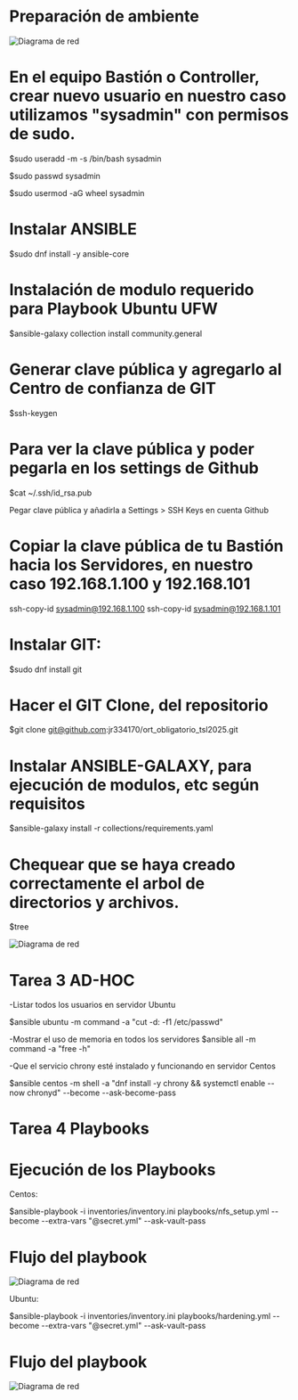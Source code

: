 # Preparación de ambiente

![Diagrama de red](docs/img/Diagrama_red.jpg)

# En el equipo Bastión o Controller, crear nuevo usuario en nuestro caso utilizamos "sysadmin" con permisos de sudo.

$sudo useradd -m -s /bin/bash sysadmin

$sudo passwd sysadmin

$sudo usermod -aG wheel sysadmin

# Instalar ANSIBLE

$sudo dnf install -y ansible-core

# Instalación de modulo requerido para Playbook Ubuntu UFW

$ansible-galaxy collection install community.general

# Generar clave pública y agregarlo al Centro de confianza de GIT

$ssh-keygen

# Para ver la clave pública y poder pegarla en los settings de Github

$cat ~/.ssh/id_rsa.pub

Pegar clave pública y añadirla a Settings > SSH Keys en cuenta Github

# Copiar la clave pública de tu Bastión hacia los Servidores, en nuestro caso 192.168.1.100 y 192.168.101

ssh-copy-id sysadmin@192.168.1.100
ssh-copy-id sysadmin@192.168.1.101

# Instalar GIT:
$sudo dnf install git

# Hacer el GIT Clone, del repositorio


$git clone git@github.com:jr334170/ort_obligatorio_tsl2025.git


# Instalar ANSIBLE-GALAXY, para ejecución de modulos, etc según requisitos


$ansible-galaxy install -r collections/requirements.yaml



# Chequear que se haya creado correctamente el arbol de directorios y archivos.

$tree

![Diagrama de red](docs/img/Diagrama_arbol.jpg)

# Tarea 3 AD-HOC

-Listar todos los usuarios en servidor Ubuntu


$ansible ubuntu -m command -a "cut -d: -f1 /etc/passwd"


-Mostrar el uso de memoria en todos los servidores
$ansible all -m command -a "free -h"

-Que el servicio chrony esté instalado y funcionando en servidor Centos


$ansible centos -m shell -a "dnf install -y chrony && systemctl enable --now chronyd" --become --ask-become-pass


# Tarea 4 Playbooks


# Ejecución de los Playbooks

Centos:


 $ansible-playbook -i inventories/inventory.ini playbooks/nfs_setup.yml --become --extra-vars "@secret.yml" --ask-vault-pass

# Flujo del playbook


![Diagrama de red](docs/img/Diagrama_playbook_centos.jpg)




Ubuntu:


 $ansible-playbook -i inventories/inventory.ini playbooks/hardening.yml --become --extra-vars "@secret.yml" --ask-vault-pass

# Flujo del playbook


![Diagrama de red](docs/img/Diagrama_playbook_ubuntu.jpg)

